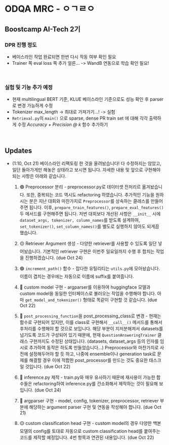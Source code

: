# ODQA MRC - ㅇㄱㄹㅇ

## Boostcamp AI-Tech 2기

### DPR 진행 정도
- 베이스라인 작업 완료되면 한번 다시 작동 여부 확인 필요
- Trainer 쪽 eval loss 쪽 추가 얼른... -> WandB 연동으로 학습 확인 필요!

<br>

### 실험 및 기능 추가 예정
- 현재 multilingual BERT 기준, KLUE 베이스라인 기준으로도 성능 확인 후 parser 로 변경 가능하게 수정
- Tokenizer max_length -> 최대로 가져가기...! -> 실험
- `Retrieval.py`의 `main()` 으로 sparse, dense PR train set 에 대해 각각 출력하게 수정 *Accuracy + Precision @ k* 함수 추가하기


<br>

## Updates

* (1:10, Oct 21) 베이스라인 리팩토링 한 것을 올려놨습니다! 다 수정하지는 않았고, 일단 돌아가게만 해놓은 상태라고 보시면 됩니다. 자세한 내용 및 앞으로 구현해야 되는 사항은 아래와 같습니다.

  1. 🟢 Preprocessor 분리 - preprocessor.py로 데이터셋 전처리르 옮겨놨습니다. 또한, 중복되는 코드 역시도 refactoring 하였습니다. 추가적인 기능을 원하시는 분은 지난 대회와 마찬가지로 `Preprocessor`를 상속하는 클래스를 만들어주면 됩니다. 이후, `prepare_train_features()`, `prepare_eval_features()` 두 메서드를 구현해주면 됩니다. 저번 대회보다 개선된 사항은 `__init__` 시에 `dataset_args, tokenizer, column_names`를 받도록 설계하여, `set_tokenizer()`, `set_column_names()`를 별도로 실행하지 않아도 되게끔 했습니다.

  2. 🟡 Retriever Argument 생성 - 다양한 retriever를 사용할 수 있도록 일단 넣어놨습니다. 기본적인 retriever 구현은 이번주 일요일까지 수행 후 합치는 작업을 진행하겠습니다. (due Oct 24)

  3. 🟢 `increment_path()` 함수 - 잡다한 유틸리티는 `utils.py`에 모아놨습니다. 이름이 겹치는 경우에는 자동으로 이름에 suffix를 붙여줍니다.

  4. 🔴 custom model 구현 - argparser를 이용하여 huggingface 모델과 custom model을 동일한 인터페이스로 불러오는 작업을 수행해야 합니다. 아마 `get_model_and_tokenizer()` 형태로 똑같이 구현할 것 같습니다. (due Oct 22)

  5. 🔴 `post_processing_function`을 post_processing_class로 변경 - 현재는 함수로 구현되어 있지만, 이를 class로 구현해서 `__call__()` 메서드를 통해서 후처리를 수행해야 할 것으로 보입니다. 해당 부분이 지저분해져서 datasets를 넘기도록 코드가 구성되어 있기 때문에, 현재 `QuestionAnsweringTrainer` 클래스 구현까지도 수정된 상태입니다. (datasets, dataset_args 등의 인자를 임시로 추가하여 동작은 하도록 만들었습니다...) Preprocessor와 마찬가지로 사전에 설정해두어야 할 듯 하고, 나중에 ensemble이나 generation task로 문제를 해결할 경우 이에 적합한 post_processor를 만드는 것도 중요한 태스크일 것입니다. (due Oct 22)

  6. 🔴 inference.py 제작 - train.py와 매우 유사하기 때문에 재사용이 가능한 함수들은 refactoring하여 inference.py를 간소화해서 제작하는 것이 필요해 보입니다. (due Oct 24)

  7. 🔴 argparser 구현 - model, config, tokenizer, preprocessor, retriever 부분에 해당하는 argument parser 구현 및 연동을 작성해야 합니다. (due Oct 21)

  8. 🟡 custom classification head 구현 - custom model의 경우 다양한 백본 모델의 config를 토대로 자동으로 custom classification head를 붙여주는 코드를 제작할 예정입니다. 4번 항목과 연관된 내용입니다. (due Oct 22) 
